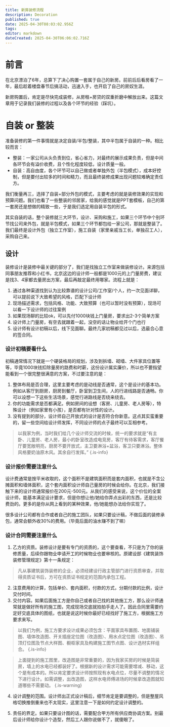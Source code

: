 ```yaml
---
title: 新房装修流程
description: Decoration
published: true
date: 2025-04-30T08:03:02.956Z
tags: 
editor: markdown
dateCreated: 2025-04-30T06:06:02.716Z
---
```


# 前言
在北京漂泊了6年，总算下了决心购置一套属于自己的新房。前前后后看房看了一年，最后趁着楼盘春节后搞活动，迅速入手，也开启了自己的房奴生涯。

新房购置后，肯定是尽快完成装修，从房租+房贷的双重折磨中解放出来。这篇文章用于记录我们装修的过程以及各个环节的经验（踩坑）。


# 自装 or 整装
准备装修的第一件事情就是决定自装/半包/整装，其中半包属于自装的一种。相比较而言：

- 整装：一家公司从头负责到位，省心省力，对最终的展示成果负责，但是中间各环节会有溢价收费，且个性化程度较低，设计质量一般。
- 自装：高自由度，各个环节可以自己做或者单独外包（半包模式），成本好控制，但是要付出较多的时间和精力，而且最终装修成果出现问题较难确定责任方。

我们衡量再三，选择了自装+部分外包的模式，主要考虑的就是装修效果的实现和预算问题。我们也看了一些整装的邻居家，给我的感觉就是PPT套模板，自己的第一套房还是想做的精致一些，于是我们选定用自装半包的形式。

其实自装的话，整个装修就三大环节，设计、采购和施工，如果三个环节中个别环节找公司来外包，就是半包模式，如果三个环节都包给一家公司，那就是整装了。我们最终是设计外包（独立工作室），施工自装（家里亲戚当工长，单独召工人），采购自己来。

## 设计
装修设计是装修中最关键的部分了，我们是找独立工作室来做装修设计。来源包括同事朋友推荐和小红书，北京这边的设计师一般都是1000元的上门量房费，建议是找3、4家都去量房出方案，最后再敲定最终用哪家。流程上就是：

1. 通过各种渠道找到认为比较靠谱的设计公司/工作室/个人，约一次见面详聊，可以提前说下大致希望的风格，匹配下设计师
2. 现场描述需求，包括风格、功能、大致预算（也可以暂时没有预算），现场可以看一下设计师的过往案例
3. 如果现场聊的比较ok，可以先付1000块钱上门量房，要求出2-3个简单方案
4. 设计师上门量房，有空去就跟着一起，没空的话让物业给开个门也行
5. 设计师有设计初稿以后，线下见面聊。最终几家初稿都见过以后，选最合心意的签合同。

### 设计初稿要看什么
初稿通常情况下就是一个硬装格局的规划，涉及到拆墙、砌墙、大件家具位置等等，毕竟1000块钱扣除量房的路费和时薪，这份设计属实廉价，所以也不要指望能看到一个很完整很满意的方案，不过要注意的是：

1. 整体布局是否合理，这里主要考虑的是动线是否通常，这个是设计的基本功。例如从客厅到厨房，厨房到餐厅，卧室到卫生间，人的行进线路是否通畅。你可以设想一下这些生活场景，感觉行进路线是否绕来绕去。
2. 你的功能需求是否都满足。例如房间的设想（客房、儿童房、老人房等），特殊设计（例如家里有小孩），是否都有针对性的设计。
3. 没有提到的部分，设计师自己开放式的设计是否符合你新意。这点其实蛮重要的，留一些空间给设计师发挥，不同设计师的点子最终可以互相参考。

> 以我家为例，当时我们给几个设计师交流的时候，统一的要求就是“有主卧、儿童房、老人房，最小的卧室改造成电竞房，客厅有待客需求，客厅餐厅要宽敞明亮，厨房不要开放式，主卫要淋浴+盆浴，客卫只要淋浴。整体风格要奶油原木风。其余自行发挥。”
{.is-info}

### 设计报价需要注意什么
设计费通常是按平米收取的，这个面积不是建筑面积而是套内面积，也就是不含公摊面积和墙体面积，这个套内面积设计师自己量房的时候会给你。在北京，我们接触下来的设计师通常报价在200元-500元。从我们的感受来说，这个价位的全案设计师，能基本满足设计要求，但是你想让他/她给你弄点出彩的东西，还是比较费劲的。更多的是你从网上看到的某种效果，他/她能想办法给你实现了。

很多设计公司都有合作或者自己的施工团队，如果只要设计稿，不做后面的装修承包，通常会额外收30%的费用。（毕竟后面的油水赚不到了嘛）

### 设计合同需要注意什么

1. 乙方的资质。装修设计是要有专门的资质的，这个要查看，不只是为了你的装修质量，后续你跟物业申请开工的时候物业也要审核的。原建设部《建筑装饰装修管理规定》第十一条规定：
> 凡从事建筑装饰装修的企业，必须经建设行政主管部门进行资质审查，并取得资质证书后，方可在资质证书规定的范围内承包工程。

2. 注意费用的计算，包括单价、套内面积，付款的方式，分期付款的比例，设计交付时间。
3. 交付内容。如果后面施工方是你自己或者自己找的其他施工方，那么设计师通常就是做好所有的施工图，完成现场交底就拍拍手走人了。因此合同里需要约定好交底具体的图纸，也就是说这时候你最好已经找好了施工方，根据施工方要求来写。
> 以我们为例，施工方要求设计成果必须包含：平面家具布置图、地面铺装图、墙体改造图、开关插座定位图（改造图）、用水点定位图（改造图）、吊顶灯位图及节点大样图、橱柜家具及构建施工图节点图、设计选材实样组合。
{.is-info}

> 上面提到的施工图里，改造图是非常重要的，因为我家买房的时候是简装房，墙上的水电已经都装好了。根据新的设计需求可能需要增减、移动，这个是有成本的。所以肯定要求设计师按照现有水电点位，尽量不调整的情况下进行设计。如需调整，出改造图，这样水电师傅进场的时候拿改造图就知道哪些不需要动。
{.is-warning}

4. 设计调整的范围。设计师出正式设计稿后，细节肯定是要调整的，但是整屋风格切换推倒重来也不太现实，这里注意一下是如何约定设计调整的。

5. 责任的界定。如果只要设计图的话，需要配合甲方所有供应商协调方案。别最后设计师给你设计个造型，然后工人跟你说做不了，就傻眼了。